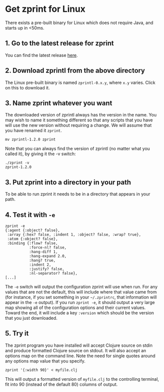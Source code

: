 # Get zprint for Linux
There exists a pre-built binary for Linux which does not require Java,
and starts up in <50ms.

## 1. Go to the latest release for zprint
You can find the latest release [here](https://github.com/kkinnear/zprint/releases/latest).
## 2. Download zprintl from the above directory
The Linux pre-built binary is named `zprintl-0.x.y`, where `x.y` varies.
Click on this to download it.
## 3. Name zprint whatever you want
The downloaded version of zprintl always has the version in the name.
You may wish to name it something different so that any scripts that
you have will use the new version without requiring a change.  We
will assume that you have renamed it `zprint`.
```
mv zprintl-1.2.0 zprint
```

Note that you can always find the version of zprintl (no matter what
you called it), by giving it the -v switch:
```
./zprint -v
zprint-1.2.0
```

## 3. Put zprint into a directory in your path
To be able to run zprint it needs to be in a directory that appears in
your path.

## 4. Test it with `-e`

```
zprint -e
{:agent {:object? false},
 :array {:hex? false, :indent 1, :object? false, :wrap? true},
 :atom {:object? false},
 :binding {:flow? false,
           :force-nl? false,
           :hang-diff 1,
           :hang-expand 2.0,
           :hang? true,
           :indent 2,
           :justify? false,
           :nl-separator? false},
[...]
```

The `-e` switch will output the configuration zprint will use when
run. For any values that are not the default, this will include where that
value came from (for instance, if you set something in your `~/.zprintrc`, 
that information will appear in the `-e` output). 
If you run `zprint -e`, it should output a very large map showing
all of the configuration options and their current values.  Toward the
end, it will include a key `:version` which should be the version that
you just downloaded.

## 5. Try it
The zprint program you have installed will accept Clojure source on stdin
and produce formatted Clojure source on stdout.  It will also 
accept an options map on the command line.  Note the need for single quotes
around any options map value that you specify.
```
zprint '{:width 90}' < myfile.clj 
```
This will output a formatted version of `myfile.clj` to the controlling
terminal, fit into 90 (instead of the default 80) columns of output.

